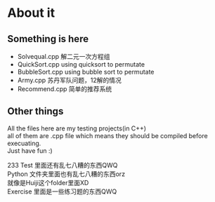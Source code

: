 # About it

## Something is here

* Solvequal.cpp 解二元一次方程组
* QuickSort.cpp using quicksort to permutate
* BubbleSort.cpp using bubble sort to permutate
* Army.cpp 苏丹军队问题，12解的情况
* Recommend.cpp 简单的推荐系统

## Other things

All the files here are my testing projects(in C++)  
all of them are .cpp file which means they should be compiled before execuating.  
Just have fun :)  

233 Test 里面还有乱七八糟的东西QWQ  
Python 文件夹里面也有乱七八糟的东西orz  
就像是Huiji这个folder里面XD  
Exercise 里面是一些练习题的东西QWQ
